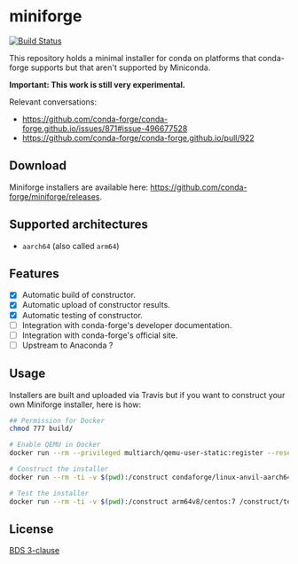 # miniforge
[![Build Status](https://travis-ci.org/conda-forge/miniforge.svg?branch=master)](https://travis-ci.org/conda-forge/miniforge)

This repository holds a minimal installer for conda on platforms that conda-forge supports but that aren't supported by Miniconda.

**Important: This work is still very experimental.**

Relevant conversations:

- https://github.com/conda-forge/conda-forge.github.io/issues/871#issue-496677528
- https://github.com/conda-forge/conda-forge.github.io/pull/922

## Download

Miniforge installers are available here: https://github.com/conda-forge/miniforge/releases.

## Supported architectures

- `aarch64` (also called `arm64`)

## Features

- [X] Automatic build of constructor.
- [X] Automatic upload of constructor results.
- [X] Automatic testing of constructor.
- [ ] Integration with conda-forge's developer documentation.
- [ ] Integration with conda-forge's official site.
- [ ] Upstream to Anaconda ?

## Usage

Installers are built and uploaded via Travis but if you want to construct your own Miniforge installer, here is how:

```bash
## Permission for Docker
chmod 777 build/

# Enable QEMU in Docker
docker run --rm --privileged multiarch/qemu-user-static:register --reset --credential yes

# Construct the installer
docker run --rm -ti -v $(pwd):/construct condaforge/linux-anvil-aarch64 /construct/build.sh

# Test the installer
docker run --rm -ti -v $(pwd):/construct arm64v8/centos:7 /construct/test.sh
```

## License

[BDS 3-clause](./LICENSE)
